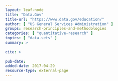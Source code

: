```yaml
---
layout: leaf-node
title: "Data.Gov"
title-url: "https://www.data.gov/education/"
author: [ "US General Services Administration" ]
groups: research-principles-and-methodologies
categories: [ "quantitative-research" ]
topics: [ "data-sets" ]
summary: >
     
cite: >
     
pub-date: 
added-date: 2017-04-29
resource-type: external-page
---
```

